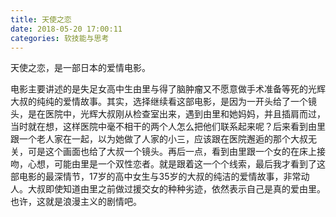 ```yaml
---
title: 天使之恋
date: 2018-05-20 17:00:11
categories: 软技能与思考
---
```

天使之恋，是一部日本的爱情电影。

电影主要讲述的是失足女高中生由里与得了脑肿瘤又不愿意做手术准备等死的光辉大叔的纯纯的爱情故事。其实，选择继续看这部电影，是因为一开头给了一个镜头，是在医院中，光辉大叔刚从检查室出来，遇到由里和她妈妈，并且插肩而过，当时就在想，这样医院中毫不相干的两个人怎么把他们联系起来呢？后来看到由里跟一个老人家在一起，以为她做了人家的小三，应该跟在医院邂逅的那个大叔无关，可是这个画面也给了大叔一个镜头。再后一点，看到由里跟一个女的在床上接吻，心想，可能由里是一个双性恋者。就是跟着这一个个线索，最后我才看到了这部电影的最深情节，17岁的高中女生与35岁的大叔的纯洁的爱情故事，非常动人。大叔即使知道由里之前做过援交女的种种劣迹，依然表示自己是真的爱由里。也许，这就是浪漫主义的剧情吧。
